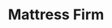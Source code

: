 ---
title: "Mattress Firm"
url: /washington-dc/mattress-firm-wisconsin-avenue-northwest/
shop: bed
---